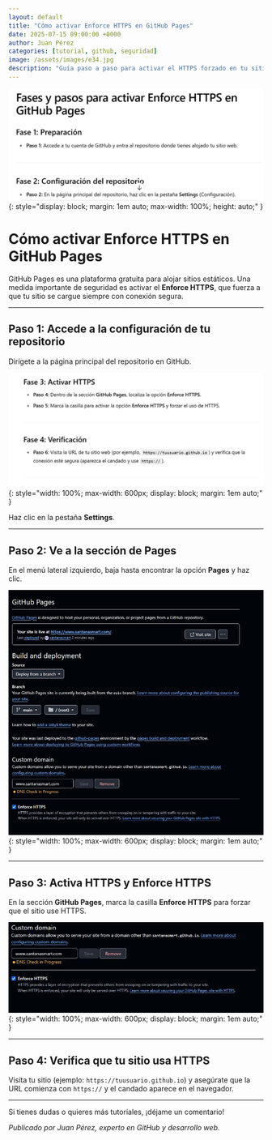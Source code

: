 ```yaml
---
layout: default
title: "Cómo activar Enforce HTTPS en GitHub Pages"
date: 2025-07-15 09:00:00 +0000
author: Juan Pérez
categories: [tutorial, github, seguridad]
image: /assets/images/e34.jpg
description: "Guía paso a paso para activar el HTTPS forzado en tu sitio de GitHub Pages y mejorar la seguridad."
---
```


![GitHub Pages](/assets/images/e31.jpg ){: style="display: block; margin: 1em auto; max-width: 100%; height: auto;" }

# Cómo activar Enforce HTTPS en GitHub Pages

GitHub Pages es una plataforma gratuita para alojar sitios estáticos. Una medida importante de seguridad es activar el **Enforce HTTPS**, que fuerza a que tu sitio se cargue siempre con conexión segura.

---

## Paso 1: Accede a la configuración de tu repositorio

Dirígete a la página principal del repositorio en GitHub.

![Configuración del repositorio](/assets/images/e32.jpg ){: style="width: 100%; max-width: 600px; display: block; margin: 1em auto;" }

Haz clic en la pestaña **Settings**.

---

## Paso 2: Ve a la sección de Pages

En el menú lateral izquierdo, baja hasta encontrar la opción **Pages** y haz clic.

![Sección Pages](/assets/images/e33.jpg ){: style="width: 100%; max-width: 600px; display: block; margin: 1em auto;" }

---

## Paso 3: Activa HTTPS y Enforce HTTPS

En la sección **GitHub Pages**, marca la casilla **Enforce HTTPS** para forzar que el sitio use HTTPS.

![Activar Enforce HTTPS](/assets/images/e34.jpg ){: style="width: 100%; max-width: 600px; display: block; margin: 1em auto;" }

---

## Paso 4: Verifica que tu sitio usa HTTPS

Visita tu sitio (ejemplo: `https://tuusuario.github.io`) y asegúrate que la URL comienza con `https://` y el candado aparece en el navegador.

---

Si tienes dudas o quieres más tutoriales, ¡déjame un comentario!

*Publicado por Juan Pérez, experto en GitHub y desarrollo web.*

